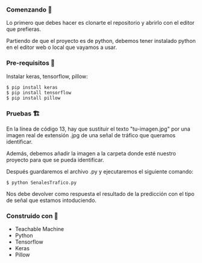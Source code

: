 ### Comenzando :rocket:

Lo primero que debes hacer es clonarte el repositorio y abrirlo con el editor que prefieras.

Partiendo de que el proyecto es de python, debemos tener instalado python en el editor web o local que vayamos a usar.

### Pre-requisitos :memo:

Instalar keras, tensorflow, pillow:

	$ pip install keras
	$ pip install tensorflow
	$ pip install pillow

### Pruebas :building_construction:

En la línea de código 13, hay que sustituir el texto "tu-imagen.jpg" por una imagen real de extensión .jpg de una señal de tráfico que queramos identificar.

Además, debemos añadir la imagen a la carpeta donde esté nuestro proyecto para que se pueda identificar.

Después guardaremos el archivo .py y ejecutaremos el siguiente comando:

	$ python SenalesTrafico.py

Nos debe devolver como respuesta el resultado de la predicción con el tipo de señal que estamos intoduciendo.



### Construido con :construction_worker:

- Teachable Machine
- Python
- Tensorflow
- Keras
- Pillow

